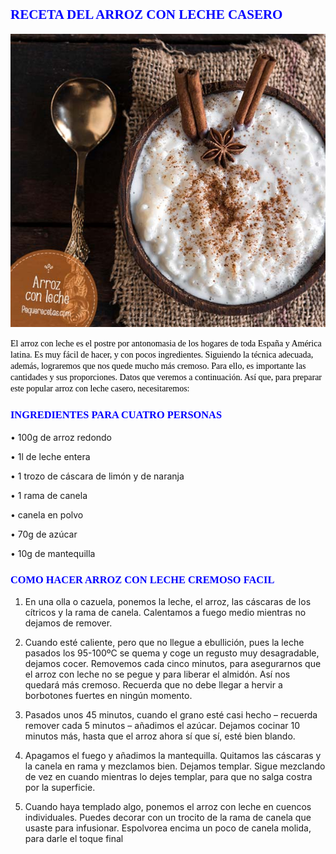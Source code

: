 ## <span style="Color:blue;Font-family:Castellar;Font-size:18;"> **RECETA DEL ARROZ CON LECHE CASERO** </span>


![imagenarroz](arroz.png)


<span style="Color:black;Font-family:Times New Roman;Font-size:12;"> 
El arroz con leche es el postre por antonomasia de los hogares de toda España y América latina. Es muy fácil de hacer, y con pocos ingredientes. Siguiendo la técnica adecuada, además, lograremos que nos quede mucho más cremoso. Para ello, es importante las cantidades y sus proporciones. Datos que veremos a continuación. 
Así que, para preparar este popular arroz con leche casero, necesitaremos: </span>

### <span style="Color:blue;Font-family:Times New Roman;Font-size:14;"> **INGREDIENTES PARA CUATRO PERSONAS** </span>

•	100g de arroz redondo 

•	1l de leche entera 

•	1 trozo de cáscara de limón y de naranja 

•	1 rama de canela 

•	canela en polvo 

•	70g de azúcar 

•	10g de mantequilla
</span>

### <span style="Color:blue;Font-family:Times New Roman;Font-size:14;"> **COMO HACER ARROZ CON LECHE CREMOSO FACIL** </span>

1.	En una olla o cazuela, ponemos la leche, el arroz, las cáscaras de los cítricos y la rama de canela. Calentamos a fuego medio mientras no dejamos de remover.

2.	Cuando esté caliente, pero que no llegue a ebullición, pues la leche pasados los 95-100ºC se quema y coge un regusto muy desagradable, dejamos cocer. Removemos cada cinco minutos, para asegurarnos que el arroz con leche no se pegue y para liberar el almidón. Así nos quedará más cremoso. Recuerda que no debe llegar a hervir a borbotones fuertes en ningún momento.

3.	Pasados unos 45 minutos, cuando el grano esté casi hecho – recuerda remover cada 5 minutos – añadimos el azúcar. Dejamos cocinar 10 minutos más, hasta que el arroz ahora sí que sí, esté bien blando.

4.	Apagamos el fuego y añadimos la mantequilla. Quitamos las cáscaras y la canela en rama y mezclamos bien. Dejamos templar. Sigue mezclando de vez en cuando mientras lo dejes templar, para que no salga costra por la superficie.

5.	Cuando haya templado algo, ponemos el arroz con leche en cuencos individuales. Puedes decorar con un trocito de la rama de canela que usaste para infusionar. Espolvorea encima un poco de canela molida, para darle el toque final


